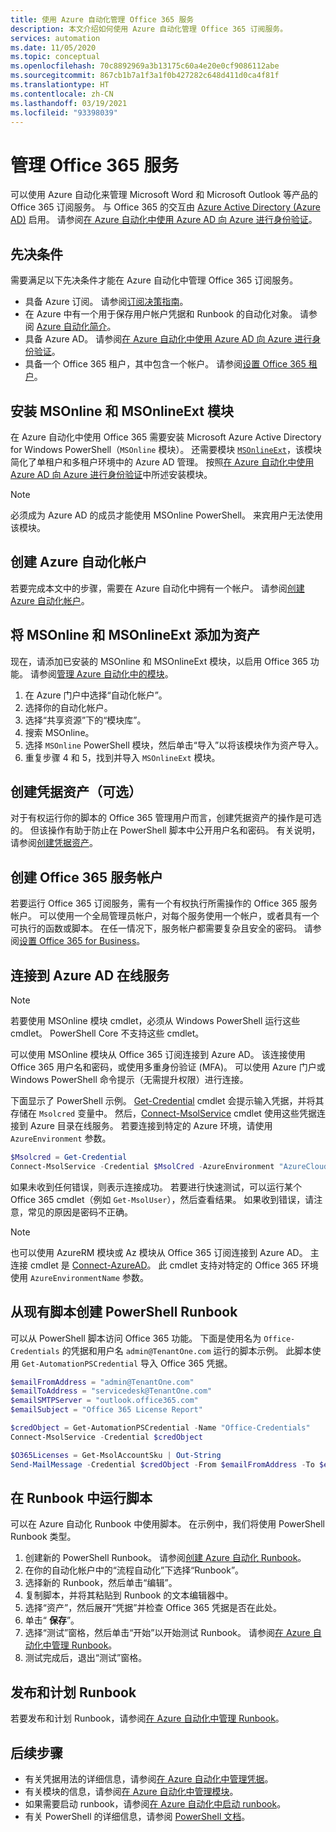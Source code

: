 ```yaml
---
title: 使用 Azure 自动化管理 Office 365 服务
description: 本文介绍如何使用 Azure 自动化管理 Office 365 订阅服务。
services: automation
ms.date: 11/05/2020
ms.topic: conceptual
ms.openlocfilehash: 70c8892969a3b13175c60a4e20e0cf9086112abe
ms.sourcegitcommit: 867cb1b7a1f3a1f0b427282c648d411d0ca4f81f
ms.translationtype: HT
ms.contentlocale: zh-CN
ms.lasthandoff: 03/19/2021
ms.locfileid: "93398039"
---
```

# <a name="manage-office-365-services"></a>管理 Office 365 服务

可以使用 Azure 自动化来管理 Microsoft Word 和 Microsoft Outlook 等产品的 Office 365 订阅服务。 与 Office 365 的交互由 [Azure Active Directory (Azure AD)](../active-directory/fundamentals/active-directory-whatis.md) 启用。 请参阅[在 Azure 自动化中使用 Azure AD 向 Azure 进行身份验证](automation-use-azure-ad.md)。

## <a name="prerequisites"></a>先决条件

需要满足以下先决条件才能在 Azure 自动化中管理 Office 365 订阅服务。

* 具备 Azure 订阅。 请参阅[订阅决策指南](/azure/cloud-adoption-framework/decision-guides/subscriptions/)。
* 在 Azure 中有一个用于保存用户帐户凭据和 Runbook 的自动化对象。 请参阅 [Azure 自动化简介](./automation-intro.md)。
* 具备 Azure AD。 请参阅[在 Azure 自动化中使用 Azure AD 向 Azure 进行身份验证](automation-use-azure-ad.md)。
* 具备一个 Office 365 租户，其中包含一个帐户。 请参阅[设置 Office 365 租户](/sharepoint/dev/spfx/set-up-your-developer-tenant)。

## <a name="install-the-msonline-and-msonlineext-modules"></a>安装 MSOnline 和 MSOnlineExt 模块

在 Azure 自动化中使用 Office 365 需要安装 Microsoft Azure Active Directory for Windows PowerShell（`MSOnline` 模块）。 还需要模块 [`MSOnlineExt`](https://www.powershellgallery.com/packages/MSOnlineExt/1.0.35)，该模块简化了单租户和多租户环境中的 Azure AD 管理。 按照[在 Azure 自动化中使用 Azure AD 向 Azure 进行身份验证](automation-use-azure-ad.md)中所述安装模块。

>[!NOTE]
>必须成为 Azure AD 的成员才能使用 MSOnline PowerShell。 来宾用户无法使用该模块。

## <a name="create-an-azure-automation-account"></a>创建 Azure 自动化帐户

若要完成本文中的步骤，需要在 Azure 自动化中拥有一个帐户。 请参阅[创建 Azure 自动化帐户](automation-quickstart-create-account.md)。
 
## <a name="add-msonline-and-msonlineext-as-assets"></a>将 MSOnline 和 MSOnlineExt 添加为资产

现在，请添加已安装的 MSOnline 和 MSOnlineExt 模块，以启用 Office 365 功能。 请参阅[管理 Azure 自动化中的模块](shared-resources/modules.md)。

1. 在 Azure 门户中选择“自动化帐户”。
2. 选择你的自动化帐户。
3. 选择“共享资源”下的“模块库”。 
4. 搜索 MSOnline。
5. 选择 `MSOnline` PowerShell 模块，然后单击“导入”以将该模块作为资产导入。
6. 重复步骤 4 和 5，找到并导入 `MSOnlineExt` 模块。

## <a name="create-a-credential-asset-optional"></a>创建凭据资产（可选）

对于有权运行你的脚本的 Office 365 管理用户而言，创建凭据资产的操作是可选的。 但该操作有助于防止在 PowerShell 脚本中公开用户名和密码。 有关说明，请参阅[创建凭据资产](automation-use-azure-ad.md#create-a-credential-asset)。

## <a name="create-an-office-365-service-account"></a>创建 Office 365 服务帐户

若要运行 Office 365 订阅服务，需有一个有权执行所需操作的 Office 365 服务帐户。 可以使用一个全局管理员帐户，对每个服务使用一个帐户，或者具有一个可执行的函数或脚本。 在任一情况下，服务帐户都需要复杂且安全的密码。 请参阅[设置 Office 365 for Business](/microsoft-365/admin/setup/setup)。

## <a name="connect-to-the-azure-ad-online-service"></a>连接到 Azure AD 在线服务

>[!NOTE]
>若要使用 MSOnline 模块 cmdlet，必须从 Windows PowerShell 运行这些 cmdlet。 PowerShell Core 不支持这些 cmdlet。

可以使用 MSOnline 模块从 Office 365 订阅连接到 Azure AD。 该连接使用 Office 365 用户名和密码，或使用多重身份验证 (MFA)。 可以使用 Azure 门户或 Windows PowerShell 命令提示（无需提升权限）进行连接。

下面显示了 PowerShell 示例。 [Get-Credential](/powershell/module/microsoft.powershell.security/get-credential) cmdlet 会提示输入凭据，并将其存储在 `Msolcred` 变量中。 然后，[Connect-MsolService](/powershell/module/msonline/connect-msolservice) cmdlet 使用这些凭据连接到 Azure 目录在线服务。 若要连接到特定的 Azure 环境，请使用 `AzureEnvironment` 参数。

```powershell
$Msolcred = Get-Credential
Connect-MsolService -Credential $MsolCred -AzureEnvironment "AzureCloud"
```

如果未收到任何错误，则表示连接成功。 若要进行快速测试，可以运行某个 Office 365 cmdlet（例如 `Get-MsolUser`），然后查看结果。 如果收到错误，请注意，常见的原因是密码不正确。

>[!NOTE]
>也可以使用 AzureRM 模块或 Az 模块从 Office 365 订阅连接到 Azure AD。 主连接 cmdlet 是 [Connect-AzureAD](/powershell/module/azuread/connect-azuread)。 此 cmdlet 支持对特定的 Office 365 环境使用 `AzureEnvironmentName` 参数。

## <a name="create-a-powershell-runbook-from-an-existing-script"></a>从现有脚本创建 PowerShell Runbook

可以从 PowerShell 脚本访问 Office 365 功能。 下面是使用名为 `Office-Credentials` 的凭据和用户名 `admin@TenantOne.com` 运行的脚本示例。 此脚本使用 `Get-AutomationPSCredential` 导入 Office 365 凭据。

```powershell
$emailFromAddress = "admin@TenantOne.com"
$emailToAddress = "servicedesk@TenantOne.com"
$emailSMTPServer = "outlook.office365.com"
$emailSubject = "Office 365 License Report"

$credObject = Get-AutomationPSCredential -Name "Office-Credentials"
Connect-MsolService -Credential $credObject

$O365Licenses = Get-MsolAccountSku | Out-String
Send-MailMessage -Credential $credObject -From $emailFromAddress -To $emailToAddress -Subject $emailSubject -Body $O365Licenses -SmtpServer $emailSMTPServer -UseSSL
```

## <a name="run-the-script-in-a-runbook"></a>在 Runbook 中运行脚本

可以在 Azure 自动化 Runbook 中使用脚本。 在示例中，我们将使用 PowerShell Runbook 类型。

1. 创建新的 PowerShell Runbook。 请参阅[创建 Azure 自动化 Runbook](./automation-quickstart-create-runbook.md)。
2. 在你的自动化帐户中的“流程自动化”下选择“Runbook”。 
3. 选择新的 Runbook，然后单击“编辑”。
4. 复制脚本，并将其粘贴到 Runbook 的文本编辑器中。
5. 选择“资产”，然后展开“凭据”并检查 Office 365 凭据是否在此处。 
6. 单击“ **保存**”。
7. 选择“测试”窗格，然后单击“开始”以开始测试 Runbook。  请参阅[在 Azure 自动化中管理 Runbook](./manage-runbooks.md)。
8. 测试完成后，退出“测试”窗格。

## <a name="publish-and-schedule-the-runbook"></a>发布和计划 Runbook

若要发布和计划 Runbook，请参阅[在 Azure 自动化中管理 Runbook](./manage-runbooks.md)。

## <a name="next-steps"></a>后续步骤

* 有关凭据用法的详细信息，请参阅[在 Azure 自动化中管理凭据](shared-resources/credentials.md)。
* 有关模块的信息，请参阅[在 Azure 自动化中管理模块](shared-resources/modules.md)。
* 如果需要启动 runbook，请参阅[在 Azure 自动化中启动 runbook](start-runbooks.md)。
* 有关 PowerShell 的详细信息，请参阅 [PowerShell 文档](/powershell/scripting/overview)。

